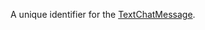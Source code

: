 A unique identifier for the [TextChatMessage](https://create.roblox.com/docs/reference/engine/classes/TextChatMessage).